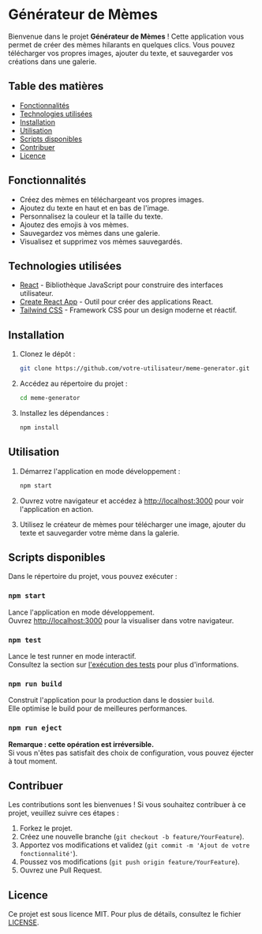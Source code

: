 # Générateur de Mèmes

Bienvenue dans le projet **Générateur de Mèmes** ! Cette application vous permet de créer des mèmes hilarants en quelques clics. Vous pouvez télécharger vos propres images, ajouter du texte, et sauvegarder vos créations dans une galerie.

## Table des matières

- [Fonctionnalités](#fonctionnalités)
- [Technologies utilisées](#technologies-utilisées)
- [Installation](#installation)
- [Utilisation](#utilisation)
- [Scripts disponibles](#scripts-disponibles)
- [Contribuer](#contribuer)
- [Licence](#licence)

## Fonctionnalités

- Créez des mèmes en téléchargeant vos propres images.
- Ajoutez du texte en haut et en bas de l'image.
- Personnalisez la couleur et la taille du texte.
- Ajoutez des emojis à vos mèmes.
- Sauvegardez vos mèmes dans une galerie.
- Visualisez et supprimez vos mèmes sauvegardés.

## Technologies utilisées

- [React](https://reactjs.org/) - Bibliothèque JavaScript pour construire des interfaces utilisateur.
- [Create React App](https://github.com/facebook/create-react-app) - Outil pour créer des applications React.
- [Tailwind CSS](https://tailwindcss.com/) - Framework CSS pour un design moderne et réactif.

## Installation

1. Clonez le dépôt :

   ```bash
   git clone https://github.com/votre-utilisateur/meme-generator.git
   ```

2. Accédez au répertoire du projet :

   ```bash
   cd meme-generator
   ```

3. Installez les dépendances :

   ```bash
   npm install
   ```

## Utilisation

1. Démarrez l'application en mode développement :

   ```bash
   npm start
   ```

2. Ouvrez votre navigateur et accédez à [http://localhost:3000](http://localhost:3000) pour voir l'application en action.

3. Utilisez le créateur de mèmes pour télécharger une image, ajouter du texte et sauvegarder votre mème dans la galerie.

## Scripts disponibles

Dans le répertoire du projet, vous pouvez exécuter :

### `npm start`

Lance l'application en mode développement.\
Ouvrez [http://localhost:3000](http://localhost:3000) pour la visualiser dans votre navigateur.

### `npm test`

Lance le test runner en mode interactif.\
Consultez la section sur [l'exécution des tests](https://facebook.github.io/create-react-app/docs/running-tests) pour plus d'informations.

### `npm run build`

Construit l'application pour la production dans le dossier `build`.\
Elle optimise le build pour de meilleures performances.

### `npm run eject`

**Remarque : cette opération est irréversible.**\
Si vous n'êtes pas satisfait des choix de configuration, vous pouvez éjecter à tout moment.

## Contribuer

Les contributions sont les bienvenues ! Si vous souhaitez contribuer à ce projet, veuillez suivre ces étapes :

1. Forkez le projet.
2. Créez une nouvelle branche (`git checkout -b feature/YourFeature`).
3. Apportez vos modifications et validez (`git commit -m 'Ajout de votre fonctionnalité'`).
4. Poussez vos modifications (`git push origin feature/YourFeature`).
5. Ouvrez une Pull Request.

## Licence

Ce projet est sous licence MIT. Pour plus de détails, consultez le fichier [LICENSE](LICENSE).